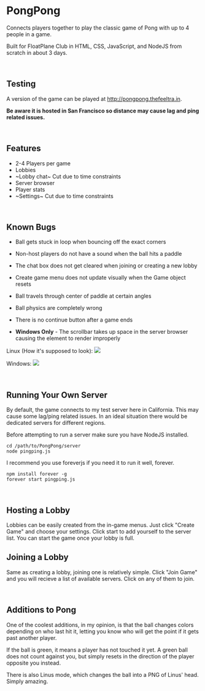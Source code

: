 # PongPong

Connects players together to play the classic game of Pong with up to 4 people in a game.

Built for FloatPlane Club in HTML, CSS, JavaScript, and NodeJS from scratch in about 3 days.

&nbsp;

## Testing

A version of the game can be played at http://pongpong.thefeeltra.in.

<b>Be aware it is hosted in San Francisco so distance may cause lag and ping related issues.</b>

&nbsp;

## Features

- 2-4 Players per game
- Lobbies
- ~Lobby chat~ Cut due to time constraints
- Server browser
- Player stats
- ~Settings~ Cut due to time constraints

&nbsp;

## Known Bugs

- Ball gets stuck in loop when bouncing off the exact corners
- Non-host players do not have a sound when the ball hits a paddle
- The chat box does not get cleared when joining or creating a new lobby
- Create game menu does not update visually when the Game object resets
- Ball travels through center of paddle at certain angles
- Ball physics are completely wrong
- There is no continue button after a game ends


- <b>Windows Only</b> - The scrollbar takes up space in the server browser causing the element to render improperly

Linux (How it's supposed to look): <img src="https://i.gyazo.com/dc0b09e612b05748dbf4ddd726794a68.png">

Windows: <img src="https://i.gyazo.com/de48ba896f0b3a3c04e459720dffce35.png">



&nbsp;

## Running Your Own Server

By default, the game connects to my test server here in California. This may cause some lag/ping related issues. In an ideal situation there would be dedicated servers for different regions.

Before attempting to run a server make sure you have NodeJS installed.

```
cd /path/to/PongPong/server
node pingping.js
```

I recommend you use foreverjs if you need it to run it well, forever.
```
npm install forever -g
forever start pingping.js
```

&nbsp;

## Hosting a Lobby

Lobbies can be easily created from the in-game menus. Just click "Create Game" and choose your settings. Click start to add yourself to the server list. You can start the game once your lobby is full.

## Joining a Lobby

Same as creating a lobby, joining one is relatively simple. Click "Join Game" and you will recieve a list of available servers. Click on any of them to join.

&nbsp;

## Additions to Pong

One of the coolest additions, in my opinion, is that the ball changes colors depending on who last hit it, letting you know who will get the point if it gets past another player.

If the ball is green, it means a player has not touched it yet. A green ball does not count against you, but simply resets in the direction of the player opposite you instead.

There is also Linus mode, which changes the ball into a PNG of Linus' head. Simply amazing.
